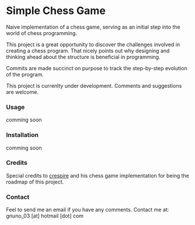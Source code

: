 # Simple Chess Game

Naive implementation of a chess game, serving as an initial step into the world of chess programming.


This project is a great opportunity to discover the challenges involved in creating a chess program. That nicely points out why designing and thinking ahead about the structure is beneficial in programming.


Commits are made succinct on purpose to track the step-by-step evolution of the program.


This project is currenlty under development. Comments and suggestions are welcome.

### Usage

comming soon

### Installation

comming soon

### Credits

Special credits to [crespire](https://github.com/crespire/ruby_chess) and his chess game implementation for being the roadmap of this project.

### Contact

Feel to send me an email if you have any comments. 
Contact me at: gnuno_03 [at] hotmail [dot] com
